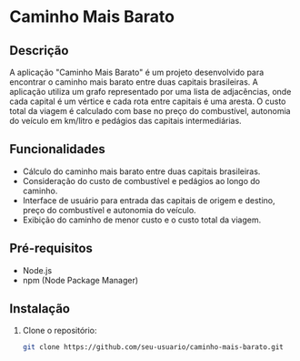 # Caminho Mais Barato

## Descrição

A aplicação "Caminho Mais Barato" é um projeto desenvolvido para encontrar o caminho mais barato entre duas capitais brasileiras. A aplicação utiliza um grafo representado por uma lista de adjacências, onde cada capital é um vértice e cada rota entre capitais é uma aresta. O custo total da viagem é calculado com base no preço do combustível, autonomia do veículo em km/litro e pedágios das capitais intermediárias.

## Funcionalidades

- Cálculo do caminho mais barato entre duas capitais brasileiras.
- Consideração do custo de combustível e pedágios ao longo do caminho.
- Interface de usuário para entrada das capitais de origem e destino, preço do combustível e autonomia do veículo.
- Exibição do caminho de menor custo e o custo total da viagem.

## Pré-requisitos

- Node.js
- npm (Node Package Manager)

## Instalação

1. Clone o repositório:

   ```bash
   git clone https://github.com/seu-usuario/caminho-mais-barato.git

